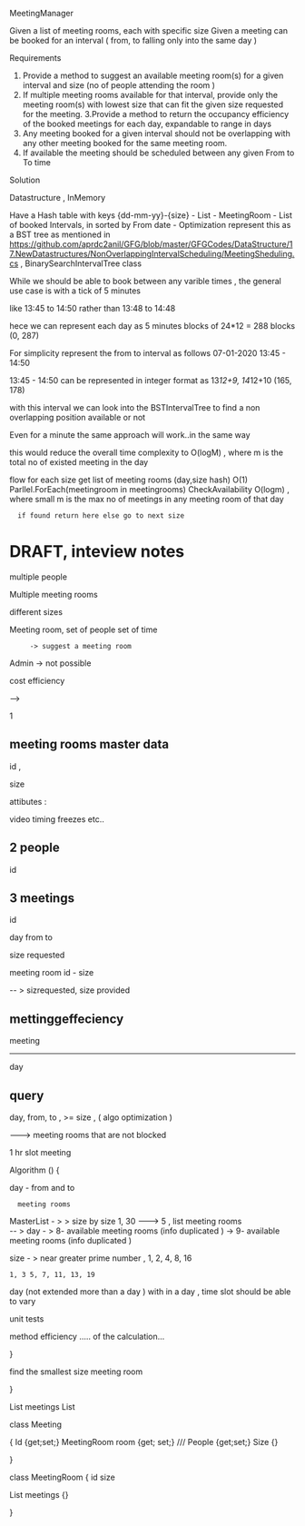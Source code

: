 MeetingManager


Given a list of meeting rooms, each with specific size
Given a meeting can be booked for an interval ( from, to falling only into the same day )


Requirements

1. Provide a method to suggest an available meeting room(s) for a given interval and size (no of people attending the room ) 
2. If multiple meeting rooms available for that interval, provide only the meeting room(s) with lowest size that can fit the given size requested for the meeting.
3.Provide a method to return the occupancy efficiency of the booked meetings for each day, expandable to range in days
4. Any meeting booked for a given interval should not be overlapping with any other meeting booked for the same meeting room. 
5. If available the meeting should be scheduled between any given From to To time



Solution

Datastructure , InMemory


Have a Hash table with keys {dd-mm-yy}-{size}
    - List<MeetingRooms>
        - MeetingRoom
          - List of booked Intervals, in sorted by From date
             - Optimization represent this as a BST tree as mentioned in  https://github.com/aprdc2anil/GFG/blob/master/GFGCodes/DataStructure/17.NewDatastructures/NonOverlappingIntervalScheduling/MeetingSheduling.cs , BinarySearchIntervalTree class
  

While we should be able to book between any varible times , the general use case is with a tick of 5 minutes

like 13:45 to 14:50 rather than 13:48 to 14:48

hece we can represent each day as 5 minutes blocks   of 24*12 = 288 blocks (0, 287)

For simplicity represent the from to interval as follows
07-01-2020 13:45 - 14:50

13:45 - 14:50 can be represented in integer format as  13*12+9, 14*12+10 (165, 178)

with this interval we can look into the BSTIntervalTree to find a non overlapping position available or not

Even for a minute the same approach will work..in the same way

this would reduce the overall time complexity to O(logM) , where m is the total no of existed meeting in the day

flow
   for each size
      get list of meeting rooms (day,size hash) O(1)
      Parllel.ForEach(meetingroom in meetingrooms)
           CheckAvailability O(logm) , where small m is the max no of meetings in any meeting room of that day
           
      if found return here else go to next size
      





















DRAFT, inteview notes
=====================



multiple people


Multiple meeting rooms 

 different sizes


Meeting room, set of people set of time

         -> suggest a meeting room 
 
Admin   -> not possible

cost efficiency

   --> 



1


meeting rooms master data
-----------------

id , 

size 

attibutes : 

video 
timing freezes etc..



2 people 
------------
id 


3 meetings 
----------

id

day
   from
   to

size requested

meeting room id  - size 


-- > sizrequested, size provided 



mettinggeffeciency
--------------
meeting



--------
day 
   





query
----------

day,  from, to ,  >= size ,  ( algo optimization )

 ---> meeting rooms that are not blocked 




1 hr slot meeting 






Algorithm ()
{


  day 
    - from and to

      meeting rooms 

  
   MasterList - > 
       > size 
      by size 
          1,   30  --->  5 , list meeting rooms  
                    -- > day 
                        - > 8-
                               available meeting rooms  (info duplicated )
                         -> 9- 
                               available meeting rooms  (info duplicated )
                        
   
 size - > near greater prime number , 1, 2, 4, 8, 16 

    1, 3 5, 7, 11, 13, 19 
  
  day (not extended more than a day )
    with in a day , time slot should be able to vary 

   
   unit tests


  method efficiency ..... of the calculation...


}
     
    

        


      



   




    

      
 




                             
   
                    

  
   find the smallest size meeting room 

 
 


}


List<Meeting> meetings
List<MeetingRoom> 

class Meeting

{
    Id {get;set;}
    MeetingRoom room {get; set;}
    /// People {get;set;} 
    Size {}
   
}

class MeetingRoom
{
 id
 size

List<Meeting> meetings  {}
 
}










   











 


